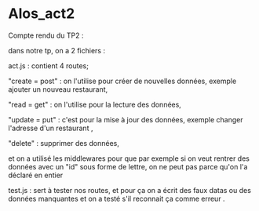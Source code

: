 # Alos_act2
Compte rendu du TP2 :

dans notre tp, on a 2 fichiers :

act.js : contient 4 routes;

"create = post" : on l'utilise pour créer de nouvelles données, exemple ajouter un nouveau restaurant,

"read = get" : on l'utilise pour la lecture des données,

"update = put" : c'est pour la mise à jour des données, exemple changer l'adresse d'un restaurant ,

"delete" : supprimer des données,

et on a utilisé les middlewares pour que par exemple si on veut rentrer des données avec un "id" sous forme de lettre, on ne peut pas parce qu'on l'a déclaré en entier 

test.js : sert à tester nos routes, et pour ça on a écrit des faux datas ou des données manquantes et on a testé s'il reconnait ça comme erreur .

